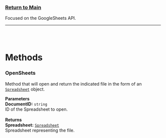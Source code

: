 ### [Return to Main](https://sotr654.github.io/copy/)
<link href="css/styles.css" rel="stylesheet" type="text/css">

Focused on the GoogleSheets API.
___
<br>
<br>


# Methods

### OpenSheets
Method that will open and return the indicated file in the form of an [`Spreadsheet`](Spreadsheet.md) object.

<div class="top"><b>Parameters</b></div>
<div class="info">
  <b>DocumentID:</b> <code>string</code><br>
    ID of the Spreadsheet to open.
</div>
<br>

<div class="top"><b>Returns</b></div>
<div class="info">
  <b>Spreadsheet:</b> <code><a href="Spreadsheet.md">Spreadsheet</a></code><br>
    Spreadsheet representing the file.
</div>

<br>
<br>





